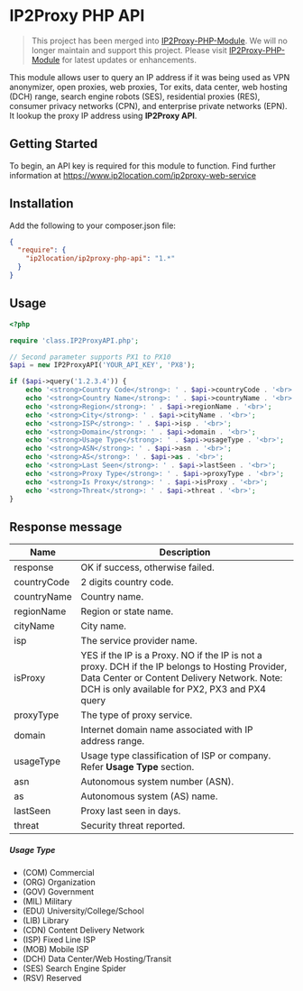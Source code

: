# IP2Proxy PHP API

> This project has been merged into [IP2Proxy-PHP-Module](https://github.com/ip2location/ip2proxy-php). We will  no longer maintain and support this project. Please visit  [IP2Proxy-PHP-Module](https://github.com/ip2location/ip2proxy-php) for latest updates or enhancements.

This module allows user to query an IP address if it was being used as VPN anonymizer, open proxies, web proxies, Tor exits, data center, web hosting (DCH) range, search engine robots (SES), residential proxies (RES), consumer privacy networks (CPN), and enterprise private networks (EPN). It lookup the proxy IP address using **IP2Proxy API**. 


## Getting Started
To begin, an API key is required for this module to function. Find further information at https://www.ip2location.com/ip2proxy-web-service

## Installation
Add the following to your composer.json file:

```json
{
  "require": {
	"ip2location/ip2proxy-php-api": "1.*"
  }
}
```

## Usage

```php
<?php

require 'class.IP2ProxyAPI.php';

// Second parameter supports PX1 to PX10
$api = new IP2ProxyAPI('YOUR_API_KEY', 'PX8');

if ($api->query('1.2.3.4')) {
	echo '<strong>Country Code</strong>: ' . $api->countryCode . '<br>';
	echo '<strong>Country Name</strong>: ' . $api->countryName . '<br>';
	echo '<strong>Region</strong>: ' . $api->regionName . '<br>';
	echo '<strong>City</strong>: ' . $api->cityName . '<br>';
	echo '<strong>ISP</strong>: ' . $api->isp . '<br>';
	echo '<strong>Domain</strong>: ' . $api->domain . '<br>';
	echo '<strong>Usage Type</strong>: ' . $api->usageType . '<br>';
	echo '<strong>ASN</strong>: ' . $api->asn . '<br>';
	echo '<strong>AS</strong>: ' . $api->as . '<br>';
	echo '<strong>Last Seen</strong>: ' . $api->lastSeen . '<br>';
	echo '<strong>Proxy Type</strong>: ' . $api->proxyType . '<br>';
	echo '<strong>Is Proxy</strong>: ' . $api->isProxy . '<br>';
    echo '<strong>Threat</strong>: ' . $api->threat . '<br>';
}
```


## Response message

| Name | Description |
| ---------- | ------------- |
| response | OK if success, otherwise failed. |
| countryCode | 2 digits country code. |
| countryName | Country name. |
| regionName | Region or state name. |
| cityName | City name. |
| isp | The service provider name. |
| isProxy | YES if the IP is a Proxy. NO if the IP is not a proxy. DCH if the IP belongs to Hosting Provider, Data Center or Content Delivery Network. Note: DCH is only available for PX2, PX3 and PX4 query |
| proxyType | The type of proxy service. |
| domain | Internet domain name associated with IP address range. |
| usageType | Usage type classification of ISP or company. Refer **Usage Type** section. |
| asn | Autonomous system number (ASN).                              |
| as | Autonomous system (AS) name. |
| lastSeen | Proxy last seen in days. |
| threat | Security threat reported. |



##### Usage Type

- (COM) Commercial
- (ORG) Organization
- (GOV) Government
- (MIL) Military
- (EDU) University/College/School
- (LIB) Library
- (CDN) Content Delivery Network
- (ISP) Fixed Line ISP
- (MOB) Mobile ISP
- (DCH) Data Center/Web Hosting/Transit
- (SES) Search Engine Spider
- (RSV) Reserved